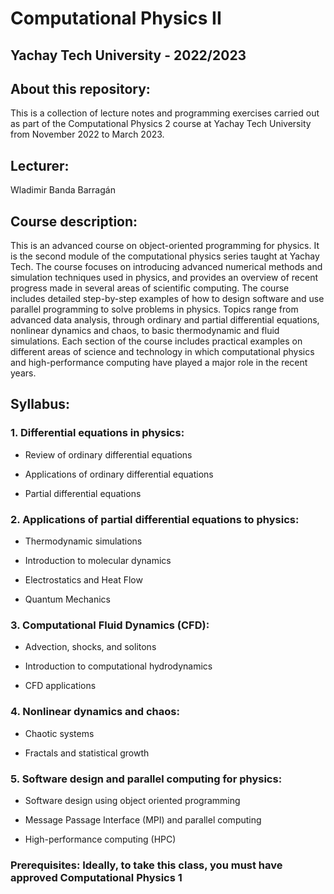 # Computational Physics II

## Yachay Tech University - 2022/2023

## About this repository:
This is a collection of lecture notes and programming exercises carried out as part of the Computational Physics 2 course at Yachay Tech University from November 2022 to March 2023.

## Lecturer:
Wladimir Banda Barragán

## Course description:
This is an advanced course on object-oriented programming for physics. It is the second module of the computational physics series taught at Yachay Tech. The course focuses on introducing advanced numerical methods and simulation techniques used in physics, and provides an overview of recent progress made in several areas of scientific computing. The course includes detailed step-by-step examples of how to design software and use parallel programming to solve problems in physics. Topics range from advanced data analysis, through ordinary and partial differential equations, nonlinear dynamics and chaos, to basic thermodynamic and fluid simulations. Each section of the course includes practical examples on different areas of science and technology in which computational physics and high-performance computing have played a major role in the recent years.


## Syllabus:

### 1. Differential equations in physics:

- Review of ordinary differential equations

- Applications of ordinary differential equations

- Partial differential equations

### 2. Applications of partial differential equations to physics:

- Thermodynamic simulations

- Introduction to molecular dynamics

- Electrostatics and Heat Flow

- Quantum Mechanics

### 3. Computational Fluid Dynamics (CFD):

- Advection, shocks, and solitons

- Introduction to computational hydrodynamics

- CFD applications

### 4. Nonlinear dynamics and chaos:

- Chaotic systems

- Fractals and statistical growth

### 5. Software design and parallel computing for physics:

- Software design using object oriented programming

- Message Passage Interface (MPI) and parallel computing

- High-performance computing (HPC)

### Prerequisites: Ideally, to take this class, you must have approved Computational Physics 1